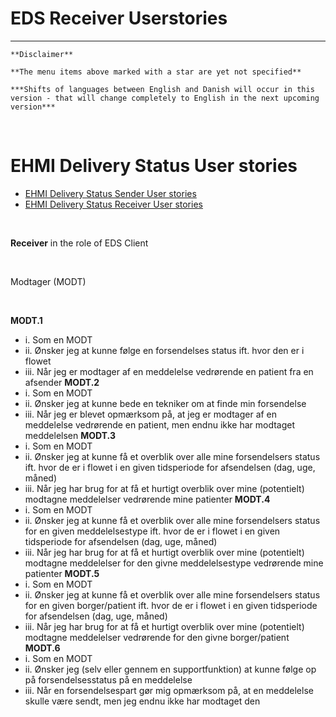 # EDS Receiver Userstories

***

    **Disclaimer** 
    
    **The menu items above marked with a star are yet not specified**
    
    ***Shifts of languages between English and Danish will occur in this version - that will change completely to English in the next upcoming version***
    
<br/> 

# EHMI Delivery Status User stories

- [EHMI Delivery Status Sender User stories](#ehmi-delivery-status-sender-user-stories)
- [EHMI Delivery Status Receiver User stories](#ehmi-delivery-status-receiver-user-stories)
    
<br/> 

**Receiver** in the role of EDS Client

    
<br/> 

Modtager (MODT)

    
<br/> 

**MODT.1**
- i.	 Som en MODT
- ii.	 Ønsker jeg at kunne følge en forsendelses status ift. hvor den er i flowet 
- iii. Når jeg er modtager af en meddelelse vedrørende en patient fra en afsender
**MODT.2**
- i.	Som en MODT
- ii.	Ønsker jeg at kunne bede en tekniker om at finde min forsendelse
- iii.	Når jeg er blevet opmærksom på, at jeg er modtager af en meddelelse vedrørende en patient, men endnu ikke har modtaget meddelelsen
**MODT.3**
- i.	Som en MODT
- ii.	Ønsker jeg at kunne få et overblik over alle mine forsendelsers status ift. hvor de er i flowet i en given tidsperiode for afsendelsen (dag, uge, måned)
- iii.	Når jeg har brug for at få et hurtigt overblik over mine (potentielt) modtagne meddelelser vedrørende mine patienter
**MODT.4**
- i.	Som en MODT
- ii.	Ønsker jeg at kunne få et overblik over alle mine forsendelsers status for en given meddelelsestype ift. hvor de er i flowet i en given tidsperiode for afsendelsen (dag, uge, måned)
- iii.	Når jeg har brug for at få et hurtigt overblik over mine (potentielt) modtagne meddelelser for den givne meddelelsestype vedrørende mine patienter
**MODT.5**
- i.	Som en MODT
- ii.	Ønsker jeg at kunne få et overblik over alle mine forsendelsers status for en given borger/patient ift. hvor de er i flowet i en given tidsperiode for afsendelsen (dag, uge, måned)
- iii.	Når jeg har brug for at få et hurtigt overblik over mine (potentielt) modtagne meddelelser vedrørende for den givne borger/patient
**MODT.6**
- i.	Som en MODT
- ii.	Ønsker jeg (selv eller gennem en supportfunktion) at kunne følge op på forsendelsesstatus på en meddelelse
- iii.	Når en forsendelsespart gør mig opmærksom på, at en meddelelse skulle være sendt, men jeg endnu ikke har modtaget den

